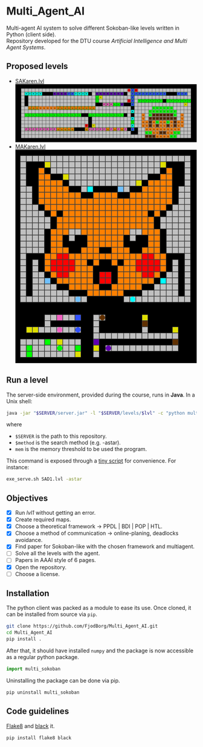 # Multi_Agent_AI

Multi-agent AI system to solve different Sokoban-like levels written in Python (client side).  
Repository developed for the DTU course _Artificial Intelligence and Multi Agent Systems_.

## Proposed levels

* [SAKaren.lvl](./levels/SAKaren.lvl)  
![Link level Single Agent](./report/SAKaren.png)
* [MAKaren.lvl](./levels/MAKaren.lvl)  
![Pika level Single Agent](./report/MAKaren.png)

## Run a level

The server-side environment, provided during the course, runs in **Java**. In a Unix shell:

```bash
java -jar "$SERVER/server.jar" -l "$SERVER/levels/$lvl" -c "python multi_sokoban/searchclient.py $method --max-memory $mem" -g 150 -t 300
```

where

- `$SERVER` is the path to this repository.
- `$method` is the search method (e.g. -astar).
- `mem` is the memory threshold to be used the program.

This command is exposed through a [tiny script](./exe_serve.sh) for convenience. For instance:

```bash
exe_serve.sh SAD1.lvl -astar
```

## Objectives

- [x] Run _lvl1_ without getting an error.
- [x] Create required maps.
- [x] Choose a theoretical framework -> PPDL | BDI | POP | HTL.
- [x] Choose a method of communication -> online-planing, deadlocks avoidance.
- [x] Find paper for Sokoban-like with the chosen framework and multiagent.
- [ ] Solve all the levels with the agent.
- [ ] Papers in AAAI style of 6 pages.
- [x] Open the repository.
- [ ] Choose a license.

## Installation

The python client was packed as a module to ease its use. Once cloned, it can be
installed from source via `pip`.

```bash
git clone https://github.com/FjodBorg/Multi_Agent_AI.git
cd Multi_Agent_AI
pip install .
```

After that, it should have installed `numpy` and the package is now accessible as
a regular python package.

```python
import multi_sokoban
```

Uninstalling the package can be done via pip.

```bash
pip uninstall multi_sokoban
```

## Code guidelines

[Flake8](https://pypi.org/project/flake8/) and [black](https://github.com/ambv/black) it.

```bash
pip install flake8 black
```
